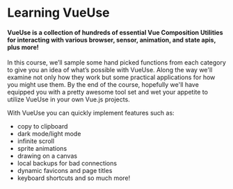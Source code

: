 # Learning VueUse

#### VueUse is a collection of hundreds of essential Vue Composition Utilities for interacting with various browser, sensor, animation, and state apis, plus more!

In this course, we’ll sample some hand picked functions from each category to give you an idea of what’s possible with VueUse. Along the way we'll examine not only how they work but some practical applications for how you might use them. By the end of the course, hopefully we'll have equipped you with a pretty awesome tool set and wet your appetite to utilize VueUse in your own Vue.js projects.

With VueUse you can quickly implement features such as:

- copy to clipboard
- dark mode/light mode
- infinite scroll
- sprite animations
- drawing on a canvas
- local backups for bad connections
- dynamic favicons and page titles
- keyboard shortcuts
and so much more!